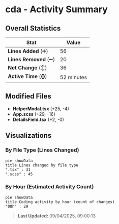 # cda - Activity Summary 

## Overall Statistics

| Stat                   | Value                                                             |
| ---------------------- | ----------------------------------------------------------------- |
| **Lines Added** (➕)   | 56                                          |
| **Lines Removed** (➖) | 20                                        |
| **Net Change** (↕)    | 36                |
| **Active Time** (⌚)   | 52 minutes |


## Modified Files
- **HelperModal.tsx** (+25, -4)
- **App.scss** (+29, -16)
- **DetailsField.tsx** (+2, -0)

## Visualizations

### By File Type (Lines Changed)

```mermaid
pie showData
title Lines changed by file type
".tsx" : 31
".scss" : 45
```

### By Hour (Estimated Activity Count)

```mermaid
pie showData
title Coding activity by hour (count of changes)
"08h" : 29
```


> **Last Updated:** 09/04/2025, 09:00:13
